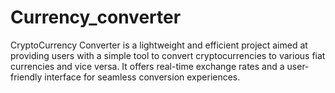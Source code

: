 # Currency_converter
CryptoCurrency Converter is a lightweight and efficient project aimed at providing users with a simple tool to convert cryptocurrencies to various fiat currencies and vice versa. It offers real-time exchange rates and a user-friendly interface for seamless conversion experiences. 
